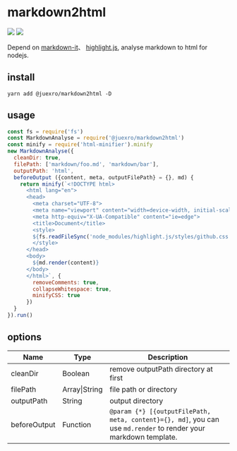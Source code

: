 # markdown2html

[![](https://img.shields.io/npm/v/@juexro/markdown2html.svg)](https://www.npmjs.com/package/@juexro/markdown2html) [![](https://img.shields.io/npm/dm/@juexro/markdown2html.svg)](https://www.npmjs.com/package/@juexro/markdown2html)

Depend on [markdown-it](https://www.npmjs.com/package/markdown-it)、 [highlight.js](https://www.npmjs.com/package/highlight.js), analyse markdown to html for nodejs.

## install

```
yarn add @juexro/markdown2html -D
```

## usage

```js
const fs = require('fs')
const MarkdownAnalyse = require('@juexro/markdown2html')
const minify = require('html-minifier').minify
new MarkdownAnalyse({
  cleanDir: true,
  filePath: ['markdown/foo.md', 'markdown/bar'],
  outputPath: 'html',
  beforeOutput ({content, meta, outputFilePath} = {}, md) {
    return minify(`<!DOCTYPE html>
      <html lang="en">
      <head>
        <meta charset="UTF-8">
        <meta name="viewport" content="width=device-width, initial-scale=1.0">
        <meta http-equiv="X-UA-Compatible" content="ie=edge">
        <title>Document</title>
        <style>
        ${fs.readFileSync('node_modules/highlight.js/styles/github.css')}
        </style>
      </head>
      <body>
        ${md.render(content)}
      </body>
      </html>`, {
        removeComments: true,
        collapseWhitespace: true,
        minifyCSS: true
      })
  }
}).run()
```

<h2 align="left">options</h2>

| Name | Type | Description |
|---------|--------|-------------|
| cleanDir     | Boolean | remove outputPath directory at first |
| filePath     | Array\|String | file path or directory |
| outputPath   | String | output directory |
| beforeOutput | Function | `@param {*} [{outputFilePath, meta, content}={}, md]`, you can use `md.render` to render your markdown template.
